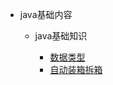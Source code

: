 * java基础内容

    * java基础知识
    
        * [数据类型](/1.basics/1.java-basic/shujuleixing.md)  
        * [自动装箱拆箱](/1.basics/1.java-basic/boxautoandunauto.md)
    